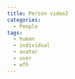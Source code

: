 ```yaml
---
title: Person video2
categories:
  - People
tags:
  - human
  - individual
  - avatar
  - user
  - wfh
---
```

